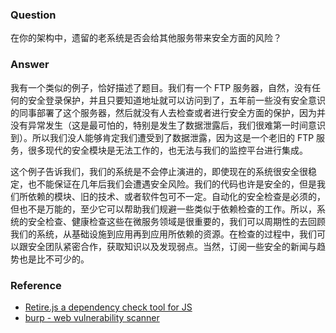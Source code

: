 ### Question

在你的架构中，遗留的老系统是否会给其他服务带来安全方面的风险？

### Answer

我有一个类似的例子，恰好描述了题目。我们有一个 FTP 服务器，自然，没有任何的安全登录保护，并且只要知道地址就可以访问到了，五年前一些没有安全意识的同事部署了这个服务器，然后就没有人去检查或者进行安全方面的保护，因为并没有异常发生（这是最可怕的，特别是发生了数据泄露后，我们很难第一时间意识到）。所以我们没人能够肯定我们遭受到了数据泄露，因为这是一个老旧的 FTP 服务，很多现代的安全模块是无法工作的，也无法与我们的监控平台进行集成。

这个例子告诉我们，我们的系统是不会停止演进的，即使现在的系统很安全很稳定，也不能保证在几年后我们会遭遇安全风险。我们的代码也许是安全的，但是我们所依赖的模块、旧的技术、或者软件包可不一定。自动化的安全检查是必须的，但也不是万能的，至少它可以帮助我们规避一些类似于依赖检查的工作。所以，系统的安全检查、健康检查这些在微服务领域是很重要的，我们可以周期性的去回顾我们的系统，从基础设施到应用再到应用所依赖的资源。在检查的过程中，我们可以跟安全团队紧密合作，获取知识以及发现弱点。当然，订阅一些安全的新闻与趋势也是比不可少的。

### Reference

- [Retire.js a dependency check tool for JS](http://retirejs.github.io/retire.js/)
- [burp - web vulnerability scanner](https://portswigger.net/burp)
